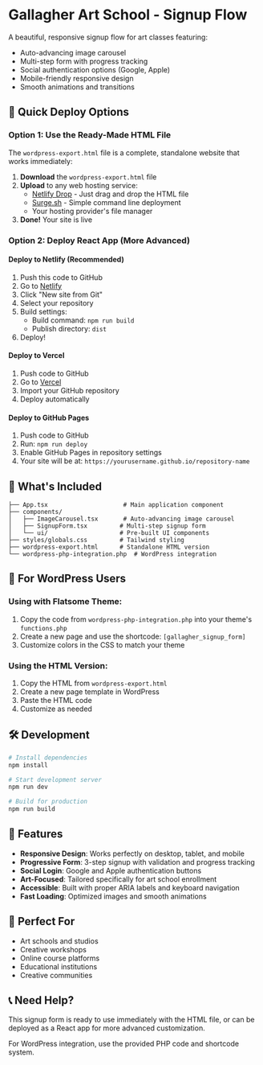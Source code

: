 # Gallagher Art School - Signup Flow

A beautiful, responsive signup flow for art classes featuring:
- Auto-advancing image carousel
- Multi-step form with progress tracking
- Social authentication options (Google, Apple)
- Mobile-friendly responsive design
- Smooth animations and transitions

## 🚀 Quick Deploy Options

### Option 1: Use the Ready-Made HTML File
The `wordpress-export.html` file is a complete, standalone website that works immediately:

1. **Download** the `wordpress-export.html` file
2. **Upload** to any web hosting service:
   - [Netlify Drop](https://app.netlify.com/drop) - Just drag and drop the HTML file
   - [Surge.sh](https://surge.sh) - Simple command line deployment
   - Your hosting provider's file manager
3. **Done!** Your site is live

### Option 2: Deploy React App (More Advanced)

#### Deploy to Netlify (Recommended)
1. Push this code to GitHub
2. Go to [Netlify](https://netlify.com)
3. Click "New site from Git"
4. Select your repository
5. Build settings:
   - Build command: `npm run build`
   - Publish directory: `dist`
6. Deploy!

#### Deploy to Vercel
1. Push code to GitHub
2. Go to [Vercel](https://vercel.com)
3. Import your GitHub repository
4. Deploy automatically

#### Deploy to GitHub Pages
1. Push code to GitHub
2. Run: `npm run deploy`
3. Enable GitHub Pages in repository settings
4. Your site will be at: `https://yourusername.github.io/repository-name`

## 📁 What's Included

```
├── App.tsx                     # Main application component
├── components/
│   ├── ImageCarousel.tsx       # Auto-advancing image carousel
│   ├── SignupForm.tsx         # Multi-step signup form
│   └── ui/                    # Pre-built UI components
├── styles/globals.css         # Tailwind styling
├── wordpress-export.html      # Standalone HTML version
└── wordpress-php-integration.php  # WordPress integration
```

## 🎨 For WordPress Users

### Using with Flatsome Theme:
1. Copy the code from `wordpress-php-integration.php` into your theme's `functions.php`
2. Create a new page and use the shortcode: `[gallagher_signup_form]`
3. Customize colors in the CSS to match your theme

### Using the HTML Version:
1. Copy the HTML from `wordpress-export.html`
2. Create a new page template in WordPress
3. Paste the HTML code
4. Customize as needed

## 🛠️ Development

```bash
# Install dependencies
npm install

# Start development server
npm run dev

# Build for production
npm run build
```

## 📱 Features

- **Responsive Design**: Works perfectly on desktop, tablet, and mobile
- **Progressive Form**: 3-step signup with validation and progress tracking
- **Social Login**: Google and Apple authentication buttons
- **Art-Focused**: Tailored specifically for art school enrollment
- **Accessible**: Built with proper ARIA labels and keyboard navigation
- **Fast Loading**: Optimized images and smooth animations

## 🎯 Perfect For

- Art schools and studios
- Creative workshops
- Online course platforms
- Educational institutions
- Creative communities

## 📞 Need Help?

This signup form is ready to use immediately with the HTML file, or can be deployed as a React app for more advanced customization.

For WordPress integration, use the provided PHP code and shortcode system.